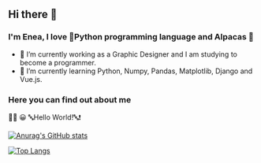 ## Hi there 👋
### I'm Enea, I love 🐍Python programming language and Alpacas 🦙

- 🔭 I’m currently working as a Graphic Designer and I am studying to become a programmer.
- 🌱 I’m currently learning Python, Numpy, Pandas, Matplotlib, Django and Vue.js.

### Here you can find out about me   
👨‍💻 😀 🔤Hello World!🔤❗️


[![Anurag's GitHub stats](https://github-readme-stats.vercel.app/api?username=enea)](https://github.com/eneajorgji/eneajorgji.git)

[![Top Langs](https://github-readme-stats.vercel.app/api/top-langs/?username=eneajorgji&layout=compact)](https://github.com/anuraghazra/github-readme-stats)
